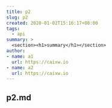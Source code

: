 ```yaml
---
title: p2
slug: p2
created: 2020-01-02T15:16:17+08:00
tags:
  - api
summary: >
  <section><h1>summary</h1></section>
author:
- name: a1
  url: https://caixw.io
- name: a2
  url: https://caixw.io
---
```


## p2.md

